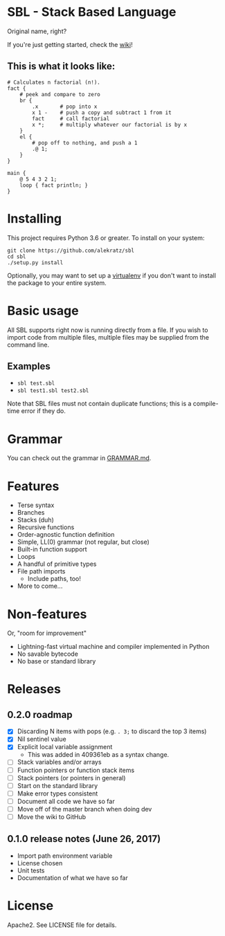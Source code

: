 # SBL - Stack Based Language
Original name, right?

If you're just getting started, check the [wiki](https://git.intercal.top/intercal/sbl/wiki)!

## This is what it looks like:
```
# Calculates n factorial (n!).
fact {
    # peek and compare to zero
    br {
        .x       # pop into x
        x 1 -    # push a copy and subtract 1 from it
        fact     # call factorial
        x *;     # multiply whatever our factorial is by x
    }
    el {
        # pop off to nothing, and push a 1
        .@ 1;
    }
}

main {
    @ 5 4 3 2 1;
    loop { fact println; }
}
```

# Installing
This project requires Python 3.6 or greater. To install on your system:

```commandline
git clone https://github.com/alekratz/sbl
cd sbl
./setup.py install
```

Optionally, you may want to set up a [virtualenv](http://python-guide-pt-br.readthedocs.io/en/latest/dev/virtualenvs/)
if you don't want to install the package to your entire system.

# Basic usage
All SBL supports right now is running directly from a file. If you wish to import code from multiple
files, multiple files may be supplied from the command line.

## Examples
* `sbl test.sbl`
* `sbl test1.sbl test2.sbl`

Note that SBL files must not contain duplicate functions; this is a compile-time error if they do.

# Grammar
You can check out the grammar in [GRAMMAR.md](GRAMMAR.md).

# Features
* Terse syntax
* Branches
* Stacks (duh)
* Recursive functions
* Order-agnostic function definition
* Simple, LL(0) grammar (not regular, but close)
* Built-in function support
* Loops
* A handful of primitive types
* File path imports
    * Include paths, too!
* More to come...

# Non-features
Or, "room for improvement"

* Lightning-fast virtual machine and compiler implemented in Python
* No savable bytecode
* No base or standard library

# Releases
## 0.2.0 roadmap
* [x] Discarding N items with pops (e.g. `. 3;` to discard the top 3 items)
* [x] Nil sentinel value
* [x] Explicit local variable assignment
    * This was added in 409361eb as a syntax change.
* [ ] Stack variables and/or arrays
* [ ] Function pointers or function stack items
* [ ] Stack pointers (or pointers in general)
* [ ] Start on the standard library
* [ ] Make error types consistent
* [ ] Document all code we have so far
* [ ] Move off of the master branch when doing dev
* [ ] Move the wiki to GitHub

## 0.1.0 release notes (June 26, 2017)
* Import path environment variable
* License chosen
* Unit tests
* Documentation of what we have so far

# License
Apache2. See LICENSE file for details.

